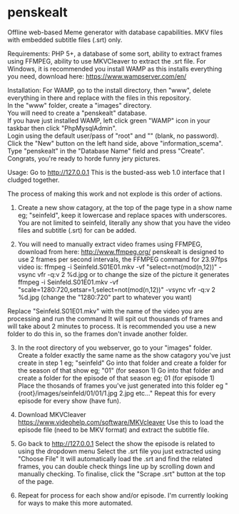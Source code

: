 # penskealt
Offline web-based Meme generator with database capabilities.
MKV files with embedded subtitle files (.srt) only.

Requirements:
PHP 5+, a database of some sort, ability to extract frames using FFMPEG, ability to use MKVCleaver to extract the .srt file.
For Windows, it is recommended you install WAMP as this installs everything you need, download here: https://www.wampserver.com/en/

Installation:
For WAMP, go to the install directory, then "www", delete everything in there and replace with the files in this repository.<br>
In the "www" folder, create a "images" directory.<br>
You will need to create a "penskealt" database.<br>
If you have just installed WAMP, left click green "WAMP" icon in your taskbar then click "PhpMysqlAdmin".<br>
Login using the default user/pass of "root" and "" (blank, no password).<br>
Click the "New" button on the left hand side, above "information_scema".<br>
Type "penskealt" in the "Database Name" field and press "Create".<br>
Congrats, you're ready to horde funny jery pictures.<br>

Usage:
Go to http://127.0.0.1
This is the busted-ass web 1.0 interface that I cludged together.

The process of making this work and not explode is this order of actions.
1. Create a new show catagory, at the top of the page type in a show name eg; "seinfeld", keep it lowercase and replace spaces with underscores. 
You are not limited to seinfeld, literally any show that you have the video files and subtitle (.srt) for can be added.

2. You will need to manually extract video frames using FFMPEG, download from here: http://www.ffmpeg.org/
penskealt is designed to use 2 frames per second intervals, the FFMPEG command for 23.97fps video is:
ffmpeg -i Seinfeld.S01E01.mkv -vf "select=not(mod(n\,12))" -vsync vfr -q:v 2 %d.jpg
or to change the size of the picture it generates
ffmpeg -i Seinfeld.S01E01.mkv -vf "scale=1280:720,setsar=1,select=not(mod(n\,12))" -vsync vfr -q:v 2 %d.jpg (change the "1280:720" part to whatever you want)

Replace "Seinfeld.S01E01.mkv" with the name of the video you are processing and run the command
It will spit out thousands of frames and will take about 2 minutes to process.
It is recommended you use a new folder to do this in, so the frames don't invade another folder.

3. In the root directory of you webserver, go to your "images" folder.
Create a folder exactly the same name as the show catagory you've just create in step 1 eg; "seinfeld"
Go into that folder and create a folder for the season of that show eg; "01" (for season 1)
Go into that folder and create a folder for the episode of that season eg; 01 (for episode 1)
Place the thosands of frames you've just generated into this folder eg "{root}/images/seinfeld/01/01/1.jpg 2.jpg etc..."
Repeat this for every episode for every show (have fun).

4. Download MKVCleaver https://www.videohelp.com/software/MKVcleaver
Use this to load the episode file (need to be MKV format) and extract the subtitle file.

5. Go back to http://127.0.0.1
Select the show the episode is related to using the dropdown menu
Select the .srt file you just extracted using "Choose File"
It will automatically load the .srt and find the related frames, you can double check things line up by scrolling down and manually checking.
To finalise, click the "Scrape .srt" button at the top of the page.

6. Repeat for process for each show and/or episode. I'm currently looking for ways to make this more automated.





